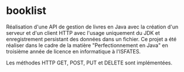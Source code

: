 # booklist
Réalisation d'une API de gestion de livres en Java avec la création d'un serveur et d'un client HTTP avec l'usage uniquement du JDK et enregistrement persistant des données dans un fichier. Ce projet a été réaliser dans le cadre de la matière "Perfectionnement en Java" en troisième année de licence en informatique à l'ISFATES.

Les méthodes HTTP GET, POST, PUT et DELETE sont implémentées.
